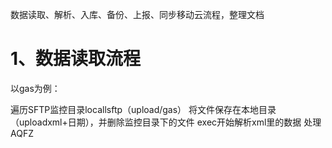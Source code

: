数据读取、解析、入库、备份、上报、同步移动云流程，整理文档

# 1、数据读取流程

以gas为例：

遍历SFTP监控目录locallsftp（upload/gas）
将文件保存在本地目录（uploadxml+日期），并删除监控目录下的文件
exec开始解析xml里的数据
处理AQFZ
